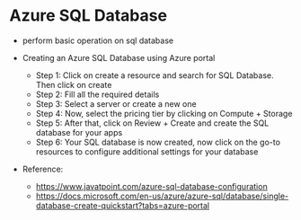 # Azure SQL Database

* perform basic operation on sql database
* Creating an Azure SQL Database using Azure portal
  * Step 1: Click on create a resource and search for SQL Database. Then click on create
  * Step 2: Fill all the required details
  * Step 3: Select a server or create a new one
  * Step 4: Now, select the pricing tier by clicking on Compute + Storage
  * Step 5: After that, click on Review + Create and create the SQL database for your apps
  * Step 6: Your SQL database is now created, now click on the go-to resources to configure additional settings for your database

* Reference:
  * https://www.javatpoint.com/azure-sql-database-configuration
  * https://docs.microsoft.com/en-us/azure/azure-sql/database/single-database-create-quickstart?tabs=azure-portal
  
 
